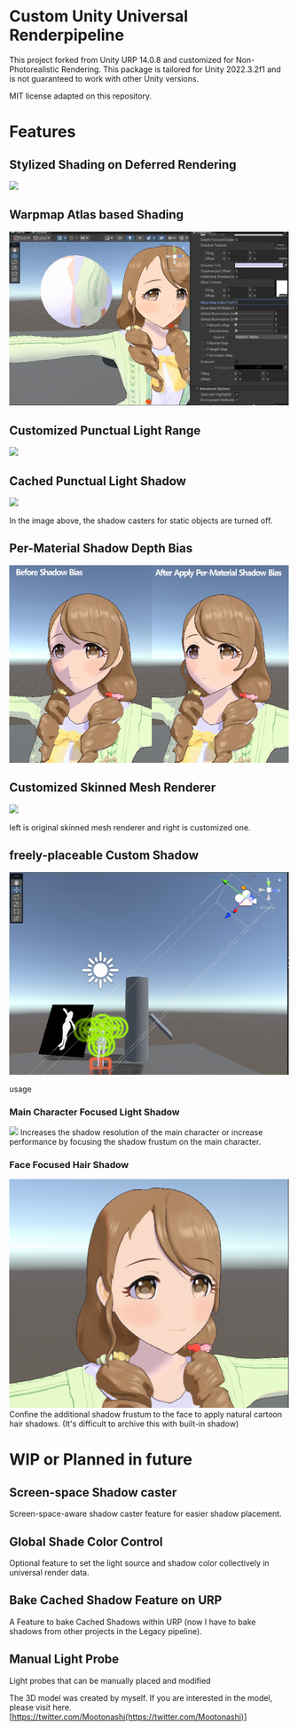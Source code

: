 # Custom Unity Universal Renderpipeline

 This project forked from Unity URP 14.0.8 and customized for Non-Photorealistic Rendering.
 This package is tailored for Unity 2022.3.2f1 and is not guaranteed to work with other Unity versions.
 
 MIT license adapted on this repository.


# Features



## Stylized Shading on Deferred Rendering

<img src="https://github.com/0xinfinite/0xinfinite.github.io/blob/master/img/Deferred-NPR.gif?raw=true">

## Warpmap Atlas based Shading

<img src="https://github.com/0xinfinite/0xinfinite.github.io/blob/master/img/Warpmap.gif?raw=true">

## Customized Punctual Light Range

<img src="https://github.com/0xinfinite/0xinfinite.github.io/blob/master/img/non-physically-falloff.gif?raw=true">

## Cached Punctual Light Shadow

<img src="https://github.com/0xinfinite/0xinfinite.github.io/blob/master/img/Cached-shadow.gif?raw=true">

In the image above, the shadow casters for static objects are turned off.

## Per-Material Shadow Depth Bias

<img src="https://github.com/0xinfinite/0xinfinite.github.io/blob/master/img/Per-Material-ShadowBias.png?raw=true">

## Customized Skinned Mesh Renderer

<img src="https://github.com/0xinfinite/0xinfinite.github.io/blob/master/img/facial%20normal%20compare.gif?raw=true">

left is original skinned mesh renderer and right is customized one.

## freely-placeable Custom Shadow 

<img src="https://github.com/0xinfinite/0xinfinite.github.io/blob/master/img/how%20to%20render%20main%20character%20shadow.png?raw=true">

usage

### Main Character Focused Light Shadow

<img src="https://github.com/0xinfinite/0xinfinite.github.io/blob/master/img/main%20character%20shadow.gif?raw=true">
Increases the shadow resolution of the main character or increase performance by focusing the shadow frustum on the main character.

### Face Focused Hair Shadow

<img src = "https://github.com/0xinfinite/0xinfinite.github.io/blob/master/img/2d-hair-shadow.png?raw=true">
Confine the additional shadow frustum to the face to apply natural cartoon hair shadows. (It's difficult to archive this with built-in shadow)


# WIP or Planned in future




## Screen-space Shadow caster

Screen-space-aware shadow caster feature for easier shadow placement.


## Global Shade Color Control

Optional feature to set the light source and shadow color collectively in universal render data.


## Bake Cached Shadow Feature on URP

A Feature to bake Cached Shadows within URP (now I have to bake shadows from other projects in the Legacy pipeline).

## Manual Light Probe

Light probes that can be manually placed and modified



The 3D model was created by myself. If you are interested in the model, please visit here. [https://twitter.com/Mootonashi(https://twitter.com/Mootonashi)]
